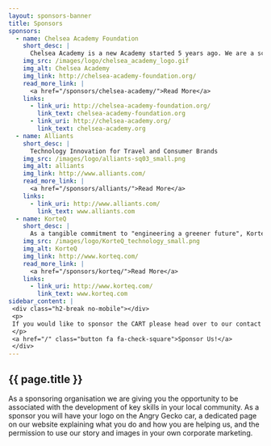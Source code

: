 ```yaml
---
layout: sponsors-banner
title: Sponsors
sponsors:
  - name: Chelsea Academy Foundation
    short_desc: |
      Chelsea Academy is a new Academy started 5 years ago. We are a science specialist academy and are rated as outstanding by Ofsted. Located next to the World’s End Estate we serve one of the most underprivileged areas in the UK. Our mission is to provide outstanding educational opportunities to all our students regardless of background.
    img_src: /images/logo/chelsea_academy_logo.gif
    img_alt: Chelsea Academy
    img_link: http://chelsea-academy-foundation.org/
    read_more_link: |
      <a href="/sponsors/chelsea-academy/">Read More</a>
    links:
      - link_uri: http://chelsea-academy-foundation.org/
        link_text: chelsea-academy-foundation.org
      - link_uri: http://chelsea-academy.org/
        link_text: chelsea-academy.org
  - name: Alliants
    short_desc: |
      Technology Innovation for Travel and Consumer Brands
    img_src: /images/logo/alliants-sq03_small.png
    img_alt: alliants
    img_link: http://www.alliants.com/
    read_more_link: |
      <a href="/sponsors/alliants/">Read More</a>
    links:
      - link_uri: http://www.alliants.com/
        link_text: www.alliants.com
  - name: KorteQ
    short_desc: |
      As a tangible commitment to "engineering a greener future", KorteQ has chosen to sponsor Chelsea Academy's science students in their CART project. We're proud to support the Chelsea Academy team as they construct and test an Electric Car, to compete for the first time at the <a href="http://www.greenpower.co.uk/racing/formula24">annual Greenpower event</a> at Goodwood motor circuit in June 2014.
    img_src: /images/logo/KorteQ_technology_small.png
    img_alt: KorteQ
    img_link: http://www.korteq.com/
    read_more_link: |
      <a href="/sponsors/korteq/">Read More</a>
    links:
      - link_uri: http://www.korteq.com/
        link_text: www.korteq.com
sidebar_content: |
 <div class="h2-break no-mobile"></div>
 <p>
 If you would like to sponsor the CART please head over to our contact page:
 </p>
 <a href="/" class="button fa fa-check-square">Sponsor Us!</a>
 </div>
---
```

<h2>{{ page.title }}</h2>

As a sponsoring organisation we are giving you the opportunity to be associated with the development of key skills in your local community. As a sponsor you will have your logo on the Angry Gecko car, a dedicated page on our website explaining what you do and how you are helping us, and the permission to use our story and images in your own corporate marketing. 